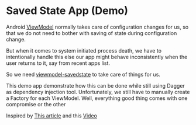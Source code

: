 Saved State App (Demo)
======================

Android [ViewModel](https://developer.android.com/reference/androidx/lifecycle/ViewModel) normally takes care of configuration changes for us, so that we do not need to bother with saving of state during configuration change.

But when it comes to system initiated process death, we have to intentionally handle this else our app might behave inconsistently when the user returns to it, say from recent apps list.

So we need [viewmodel-savedstate](https://developer.android.com/topic/libraries/architecture/viewmodel-savedstate) to take care of things for us.

This demo app demonstrate how this can be done while still using Dagger as dependency injection tool. Unfortunately, we still have to manually create a Factory for each ViewModel. Well, everything good thing comes with one compromise or the other

Inspired by [This article](https://proandroiddev.com/saving-ui-state-with-viewmodel-savedstate-and-dagger-f77bcaeb8b08) and this [Video](https://www.youtube.com/watch?v=9fn5s8_CYJI)